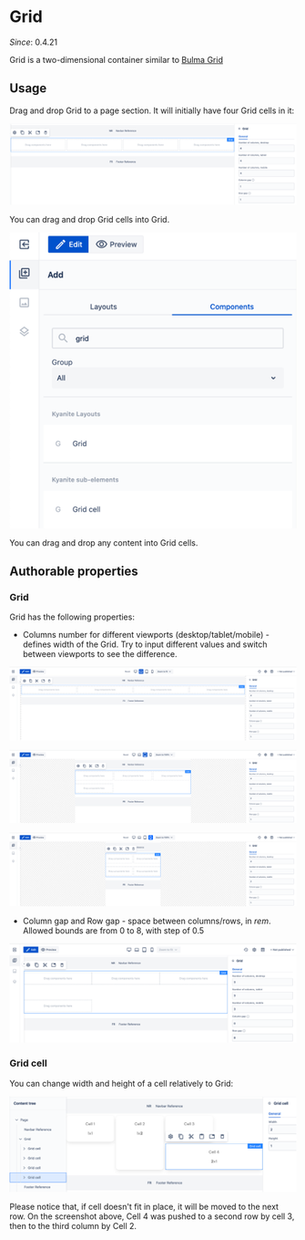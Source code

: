 # Grid

_Since_: 0.4.21

[//]: # (TODO add component groups info)

Grid is a two-dimensional container similar to <a href="https://bulma.io/documentation/grid/fixed-grid/">Bulma Grid</a>

## Usage

Drag and drop Grid to a page section. It will initially have four Grid cells in it:

<p align="center" width="100%">
    <img class="image--with-border" src="_images/grid/grid-initial.png" 
         alt="grid-initial">
</p>

You can drag and drop Grid cells into Grid.

<p align="center" width="100%">
    <img class="image--with-border" src="_images/grid/grid-components.png" 
         alt="grid-components">
</p>

You can drag and drop any content into Grid cells.

## Authorable properties

### Grid

Grid has the following properties:

- Columns number for different viewports (desktop/tablet/mobile) - defines width of the Grid.
Try to input different values and switch between viewports to see the difference.

<p align="center" width="100%">
    <img class="image--with-border" src="_images/grid/grid-columns-number-desktop.png" 
         alt="grid-columns-number-desktop">
</p>

<p align="center" width="100%">
    <img class="image--with-border" src="_images/grid/grid-columns-number-tablet.png" 
         alt="grid-columns-number-tablet">
</p>

<p align="center" width="100%">
    <img class="image--with-border" src="_images/grid/grid-columns-number-mobile.png" 
         alt="grid-columns-number-mobile">
</p>

- Column gap and Row gap - space between columns/rows, in _rem_. 
Allowed bounds are from 0 to 8, with step of 0.5

<p align="center" width="100%">
    <img class="image--with-border" src="_images/grid/grid-gaps.png" 
         alt="grid-gaps">
</p>

### Grid cell

You can change width and height of a cell relatively to Grid:

<p align="center" width="100%">
    <img class="image--with-border" src="_images/grid-cell/grid-cell-size.png" 
         alt="grid-cell-size">
</p>

Please notice that, if cell doesn't fit in place, it will be moved to the next row.
On the screenshot above, Cell 4 was pushed to a second row by cell 3, then to the third column by Cell 2. 
